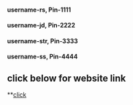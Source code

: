 #### username-rs, Pin-1111

#### username-jd, Pin-2222

#### username-str, Pin-3333

#### username-ss, Pin-4444

## click below for website link

\*\*[click](https://kaleidoscopic-cupcake-d15574.netlify.app/)
